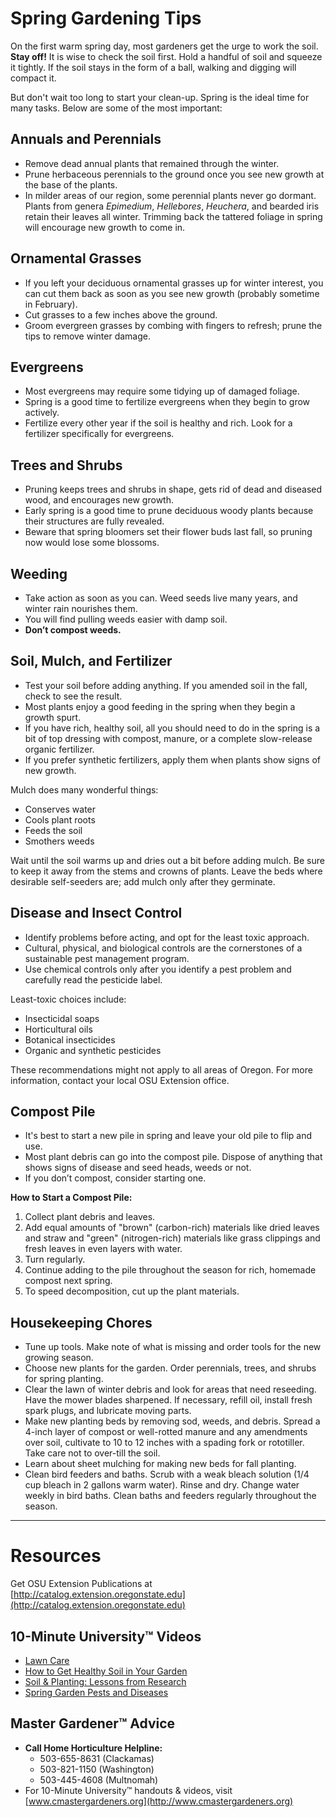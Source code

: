 # Spring Gardening Tips

On the first warm spring day, most gardeners get the urge to work the soil. **Stay off!** It is wise to check the soil first. Hold a handful of soil and squeeze it tightly. If the soil stays in the form of a ball, walking and digging will compact it.

But don't wait too long to start your clean-up. Spring is the ideal time for many tasks. Below are some of the most important:

## Annuals and Perennials

- Remove dead annual plants that remained through the winter.
- Prune herbaceous perennials to the ground once you see new growth at the base of the plants.
- In milder areas of our region, some perennial plants never go dormant. Plants from genera *Epimedium*, *Hellebores*, *Heuchera*, and bearded iris retain their leaves all winter. Trimming back the tattered foliage in spring will encourage new growth to come in.

## Ornamental Grasses

- If you left your deciduous ornamental grasses up for winter interest, you can cut them back as soon as you see new growth (probably sometime in February).
- Cut grasses to a few inches above the ground.
- Groom evergreen grasses by combing with fingers to refresh; prune the tips to remove winter damage.

## Evergreens

- Most evergreens may require some tidying up of damaged foliage.
- Spring is a good time to fertilize evergreens when they begin to grow actively.
- Fertilize every other year if the soil is healthy and rich. Look for a fertilizer specifically for evergreens.

## Trees and Shrubs

- Pruning keeps trees and shrubs in shape, gets rid of dead and diseased wood, and encourages new growth.
- Early spring is a good time to prune deciduous woody plants because their structures are fully revealed.
- Beware that spring bloomers set their flower buds last fall, so pruning now would lose some blossoms.

## Weeding

- Take action as soon as you can. Weed seeds live many years, and winter rain nourishes them.
- You will find pulling weeds easier with damp soil.
- **Don’t compost weeds.**

## Soil, Mulch, and Fertilizer

- Test your soil before adding anything. If you amended soil in the fall, check to see the result.
- Most plants enjoy a good feeding in the spring when they begin a growth spurt.
- If you have rich, healthy soil, all you should need to do in the spring is a bit of top dressing with compost, manure, or a complete slow-release organic fertilizer.
- If you prefer synthetic fertilizers, apply them when plants show signs of new growth.

Mulch does many wonderful things:
- Conserves water
- Cools plant roots
- Feeds the soil
- Smothers weeds

Wait until the soil warms up and dries out a bit before adding mulch. Be sure to keep it away from the stems and crowns of plants. Leave the beds where desirable self-seeders are; add mulch only after they germinate.

## Disease and Insect Control

- Identify problems before acting, and opt for the least toxic approach.
- Cultural, physical, and biological controls are the cornerstones of a sustainable pest management program.
- Use chemical controls only after you identify a pest problem and carefully read the pesticide label.

Least-toxic choices include:
- Insecticidal soaps
- Horticultural oils
- Botanical insecticides
- Organic and synthetic pesticides

These recommendations might not apply to all areas of Oregon. For more information, contact your local OSU Extension office.

## Compost Pile

- It's best to start a new pile in spring and leave your old pile to flip and use.
- Most plant debris can go into the compost pile. Dispose of anything that shows signs of disease and seed heads, weeds or not.
- If you don’t compost, consider starting one.

**How to Start a Compost Pile:**
1. Collect plant debris and leaves.
2. Add equal amounts of "brown" (carbon-rich) materials like dried leaves and straw and "green" (nitrogen-rich) materials like grass clippings and fresh leaves in even layers with water.
3. Turn regularly.
4. Continue adding to the pile throughout the season for rich, homemade compost next spring.
5. To speed decomposition, cut up the plant materials.

## Housekeeping Chores

- Tune up tools. Make note of what is missing and order tools for the new growing season.
- Choose new plants for the garden. Order perennials, trees, and shrubs for spring planting.
- Clear the lawn of winter debris and look for areas that need reseeding. Have the mower blades sharpened. If necessary, refill oil, install fresh spark plugs, and lubricate moving parts.
- Make new planting beds by removing sod, weeds, and debris. Spread a 4-inch layer of compost or well-rotted manure and any amendments over soil, cultivate to 10 to 12 inches with a spading fork or rototiller. Take care not to over-till the soil.
- Learn about sheet mulching for making new beds for fall planting.
- Clean bird feeders and baths. Scrub with a weak bleach solution (1/4 cup bleach in 2 gallons warm water). Rinse and dry. Change water weekly in bird baths. Clean baths and feeders regularly throughout the season.

---

# Resources

Get OSU Extension Publications at [http://catalog.extension.oregonstate.edu](http://catalog.extension.oregonstate.edu)

## 10-Minute University™ Videos

- [Lawn Care](https://www.youtube.com/watch?v=rZ-Fp68FxDc)
- [How to Get Healthy Soil in Your Garden](https://www.youtube.com/watch?v=4Vjhm-Y-IUY)
- [Soil & Planting: Lessons from Research](https://www.youtube.com/watch?v=ZDaZa7P5zSI&list=PLZEzoOaZqnfoVPUYtXji6wgWSrpzS6l7b)
- [Spring Garden Pests and Diseases](https://www.youtube.com/watch?v=kjIuwoYCkmY)

## Master Gardener™ Advice

- **Call Home Horticulture Helpline:**
  - 503-655-8631 (Clackamas)
  - 503-821-1150 (Washington)
  - 503-445-4608 (Multnomah)
- For 10-Minute University™ handouts & videos, visit [www.cmastergardeners.org](http://www.cmastergardeners.org)
